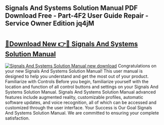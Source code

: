 ## Signals And Systems Solution Manual PDF Download Free - Part-4F2 User Guide Repair - Service Owner Edition jq4jM

# <h2><a href="http://bc60309.oget.top/?id=Signals+And+Systems+Solution+Manual">🔗Download New 👉🔴 Signals And Systems Solution Manual</a></h2>

[![Signals And Systems Solution Manual new download](https://i.imgur.com/5g1atiW.png)](http://bc60309.oget.top/?id=Signals+And+Systems+Solution+Manual)
Congratulations on your new Signals And Systems Solution Manual! This user manual is designed to help you understand and get the most out of your product. Familiarize with Controls Before you begin, familiarize yourself with the location and function of all control buttons and settings on your Signals And Systems Solution Manual. Signals And Systems Solution Manual advanced features include augmented reality, customizable profiles, automatic software updates, and voice recognition, all of which can be accessed and customized through the user interface. Your Success is Our Goal Signals And Systems Solution Manual. We are committed to ensuring your complete satisfaction.

